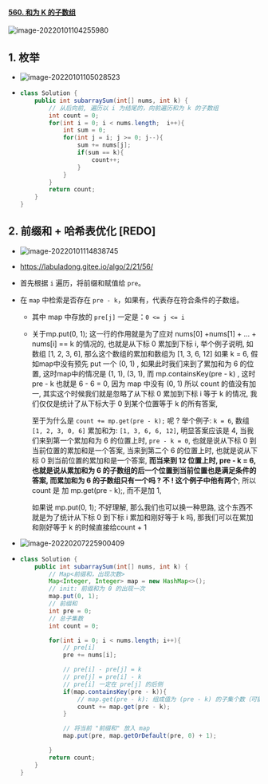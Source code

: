#### [560. 和为 K 的子数组](https://leetcode-cn.com/problems/subarray-sum-equals-k/)

![image-20220101104255980](https://raw.githubusercontent.com/TWDH/Leetcode-From-Zero/pictures/img/image-20220101104255980.png)

## 1. 枚举

- ![image-20220101105028523](https://raw.githubusercontent.com/TWDH/Leetcode-From-Zero/pictures/img/image-20220101105028523.png)

- ```java
  class Solution {
      public int subarraySum(int[] nums, int k) {
          // 从后向前, 遍历以 i 为结尾的，向前遍历和为 k 的子数组
          int count = 0;
          for(int i = 0; i < nums.length;  i++){
              int sum = 0;
              for(int j = i; j >= 0; j--){
                  sum += nums[j];
                  if(sum == k){
                      count++;
                  }
              }
          }
          return count;
      }
  }
  ```

## 2. 前缀和 + 哈希表优化 [REDO]

- ![image-20220101114838745](https://raw.githubusercontent.com/TWDH/Leetcode-From-Zero/pictures/img/image-20220101114838745.png)

- https://labuladong.gitee.io/algo/2/21/56/

- 首先根据 `i` 遍历，将前缀和赋值给 `pre`。

- 在 `map` 中检索是否存在 `pre - k`，如果有，代表存在符合条件的子数组。

  - 其中 map 中存放的 `pre[j]` 一定是：`0 <= j <= i` 

  - 关于mp.put(0, 1); 这一行的作用就是为了应对 nums[0] +nums[1] + ... + nums[i] == k 的情况的, 也就是从下标 0 累加到下标 i, 举个例子说明, 如数组 [1, 2, 3, 6], 那么这个数组的累加和数组为 [1, 3, 6, 12] 如果 k = 6, 假如map中没有预先 put 一个 (0, 1) , 如果此时我们来到了累加和为 6 的位置, 这时map中的情况是 (1, 1), (3, 1), 而 mp.containsKey(pre - k) , 这时 pre - k 也就是 6 - 6 = 0, 因为 map 中没有 (0, 1) 所以 count 的值没有加一, 其实这个时候我们就是忽略了从下标 0 累加到下标 i 等于 k 的情况, 我们仅仅是统计了从下标大于 0 到某个位置等于 k 的所有答案,

    至于为什么是 `count += mp.get(pre - k);` 呢 ? 举个例子: `k = 6`, 数组 `[1, 2, 3, 0, 6]` 累加和为: `[1, 3, 6, 6, 12]`, 明显答案应该是 4, 当我们来到第一个累加和为 6 的位置上时, `pre - k = 0`, 也就是说从下标 0 到当前位置的累加和是一个答案, 当来到第二个 6 的位置上时, 也就是说从下标 0 到当前位置的累加和是一个答案, **而当来到 12 位置上时, pre - k = 6, 也就是说从累加和为 6 的子数组的后一个位置到当前位置也是满足条件的答案, 而累加和为 6 的子数组只有一个吗 ? 不 ! 这个例子中他有两个**, 所以 count 是 加 mp.get(pre - k);, 而不是加 1,

    如果说 mp.put(0, 1); 不好理解, 那么我们也可以换一种思路, 这个东西不就是为了统计从下标 0 到下标 i 累加和刚好等于 k 吗, 那我们可以在累加和刚好等于 k 的时候直接给count + 1

- ![image-20220207225900409](https://raw.githubusercontent.com/TWDH/Leetcode-From-Zero/pictures/img/image-20220207225900409.png)

- ```java
  class Solution {
      public int subarraySum(int[] nums, int k) {
          // Map<前缀和，出现次数>
          Map<Integer, Integer> map = new HashMap<>();
          // init: 前缀和为 0 的出现一次
          map.put(0, 1);
          // 前缀和
          int pre = 0;
          // 总子集数
          int count = 0;
  
          for(int i = 0; i < nums.length; i++){
              // pre[i]
              pre += nums[i];
  
              // pre[i] - pre[j] = k
              // pre[j] = pre[i] - k
              // pre[i] 一定在 pre[j] 的后侧
              if(map.containsKey(pre - k)){
                  // map.get(pre - k): 组成值为 (pre - k) 的子集个数（可能有多种子集组合可以为 pre[j], 每次前缀和等于某值，都会向其中次数添加 1 
                  count += map.get(pre - k);
              }
  
              // 将当前 "前缀和" 放入 map
              map.put(pre, map.getOrDefault(pre, 0) + 1);
  
          }
          return count;
      }
  }
  ```



